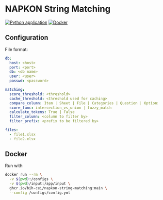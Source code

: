 # NAPKON String Matching

[![Python application](https://github.com/BIH-CEI/napkon-string-matching/actions/workflows/python-app.yml/badge.svg)](https://github.com/BIH-CEI/napkon-string-matching/actions/workflows/python-app.yml)
[![Docker](https://github.com/BIH-CEI/napkon-string-matching/actions/workflows/docker-publish.yml/badge.svg)](https://github.com/BIH-CEI/napkon-string-matching/actions/workflows/docker-publish.yml)

## Configuration

File format:

```yaml
db:
  host: <host>
  port: <port>
  db: <db name>
  user: <user>
  passwd: <password>

matching:
  score_threshold: <threshold>
  cache_threshold: <threshold used for caching>
  compare_column: Item | Sheet | File | Categories | Question | Options | Term | Tokens | TokenIds | TokenMatch | Identifier | Matches
  score_func: intersection_vs_union | fuzzy_match
  calculate_tokens: True | False
  filter_column: <column to filter by>
  filter_prefix: <prefix to be filtered by>

files:
  - file1.xlsx
  - file2.xlsx
```

## Docker

Run with

```bash
docker run --rm \
  -v $(pwd):/configs \
  -v $(pwd)/input:/app/input \
  ghcr.io/bih-cei/napkon-string-matching:main \
  --config /configs/config.yml
```